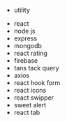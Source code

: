 * utility
- react
- node js
- express
- mongodb
- react rating
- firebase
- tans tack query
- axios
- react hook form
- react icons
- react swipper 
- sweet alert
- react tab
